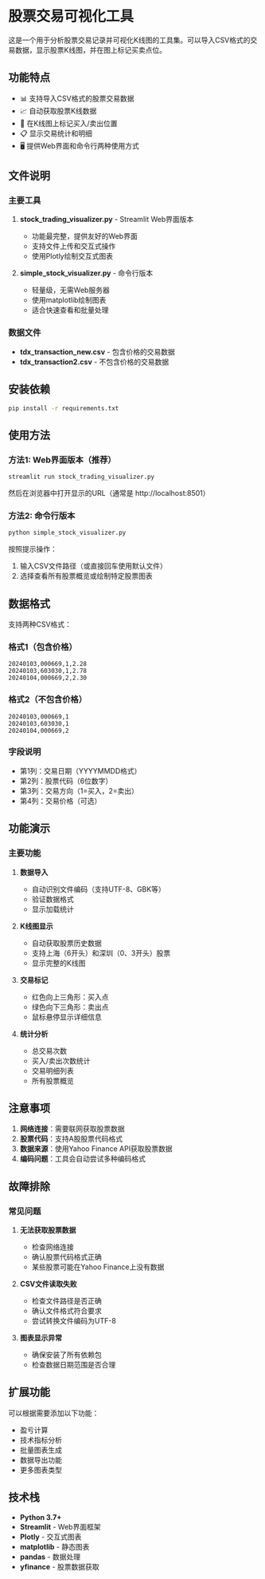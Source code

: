 # 股票交易可视化工具

这是一个用于分析股票交易记录并可视化K线图的工具集。可以导入CSV格式的交易数据，显示股票K线图，并在图上标记买卖点位。

## 功能特点

- 📊 支持导入CSV格式的股票交易数据
- 📈 自动获取股票K线数据
- 🎯 在K线图上标记买入/卖出位置
- 📋 显示交易统计和明细
- 🖥️ 提供Web界面和命令行两种使用方式

## 文件说明

### 主要工具

1. **stock_trading_visualizer.py** - Streamlit Web界面版本
   - 功能最完整，提供友好的Web界面
   - 支持文件上传和交互式操作
   - 使用Plotly绘制交互式图表

2. **simple_stock_visualizer.py** - 命令行版本
   - 轻量级，无需Web服务器
   - 使用matplotlib绘制图表
   - 适合快速查看和批量处理

### 数据文件

- **tdx_transaction_new.csv** - 包含价格的交易数据
- **tdx_transaction2.csv** - 不包含价格的交易数据

## 安装依赖

```bash
pip install -r requirements.txt
```

## 使用方法

### 方法1: Web界面版本（推荐）

```bash
streamlit run stock_trading_visualizer.py
```

然后在浏览器中打开显示的URL（通常是 http://localhost:8501）

### 方法2: 命令行版本

```bash
python simple_stock_visualizer.py
```

按照提示操作：
1. 输入CSV文件路径（或直接回车使用默认文件）
2. 选择查看所有股票概览或绘制特定股票图表

## 数据格式

支持两种CSV格式：

### 格式1（包含价格）
```
20240103,000669,1,2.28
20240103,603030,1,2.78
20240104,000669,2,2.30
```

### 格式2（不包含价格）
```
20240103,000669,1
20240103,603030,1
20240104,000669,2
```

### 字段说明
- 第1列：交易日期（YYYYMMDD格式）
- 第2列：股票代码（6位数字）
- 第3列：交易方向（1=买入，2=卖出）
- 第4列：交易价格（可选）

## 功能演示

### 主要功能

1. **数据导入**
   - 自动识别文件编码（支持UTF-8、GBK等）
   - 验证数据格式
   - 显示加载统计

2. **K线图显示**
   - 自动获取股票历史数据
   - 支持上海（6开头）和深圳（0、3开头）股票
   - 显示完整的K线图

3. **交易标记**
   - 红色向上三角形：买入点
   - 绿色向下三角形：卖出点
   - 鼠标悬停显示详细信息

4. **统计分析**
   - 总交易次数
   - 买入/卖出次数统计
   - 交易明细列表
   - 所有股票概览

## 注意事项

1. **网络连接**：需要联网获取股票数据
2. **股票代码**：支持A股股票代码格式
3. **数据来源**：使用Yahoo Finance API获取股票数据
4. **编码问题**：工具会自动尝试多种编码格式

## 故障排除

### 常见问题

1. **无法获取股票数据**
   - 检查网络连接
   - 确认股票代码格式正确
   - 某些股票可能在Yahoo Finance上没有数据

2. **CSV文件读取失败**
   - 检查文件路径是否正确
   - 确认文件格式符合要求
   - 尝试转换文件编码为UTF-8

3. **图表显示异常**
   - 确保安装了所有依赖包
   - 检查数据日期范围是否合理

## 扩展功能

可以根据需要添加以下功能：
- 盈亏计算
- 技术指标分析
- 批量图表生成
- 数据导出功能
- 更多图表类型

## 技术栈

- **Python 3.7+**
- **Streamlit** - Web界面框架
- **Plotly** - 交互式图表
- **matplotlib** - 静态图表
- **pandas** - 数据处理
- **yfinance** - 股票数据获取
